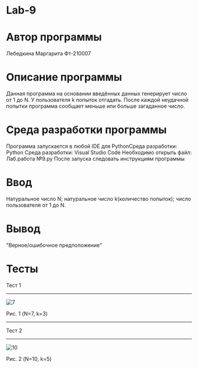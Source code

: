 # Lab-9
# Автор программы
Лебедкина Маргарита Фт-210007
# Описание программы
Данная программа на основании введённых данных генерирует число от 1 до N. У пользователя k попыток отгадать.
После каждой неудачной попытки программа сообщает меньше или больше загаданное число.
# Среда разработки программы
Программа запускается в любой IDE для PythonСреда разработки: Python
Среда разработки: Visual Studio Code
Необходимо открыть файл: Лаб.работа №9.py
После запуска следовать инструкциям программы
# Ввод
Натуральное число N;
натуральное число k(количество попыток);
число пользователя от 1 до N.
# Вывод
"Верное/ошибочное предположение"

# Тесты
Тест 1
___
![7](https://user-images.githubusercontent.com/113675455/209753468-5a409da1-c988-4fb9-aac2-1bdbb76be1e4.png)

Рис. 1 (N=7, k=3)

___
Тест 2
___
![10](https://user-images.githubusercontent.com/113675455/209753484-166691f4-5c01-40b1-8c8d-71b1b68a9a6c.png)

Рис. 2 (N=10, k=5)



